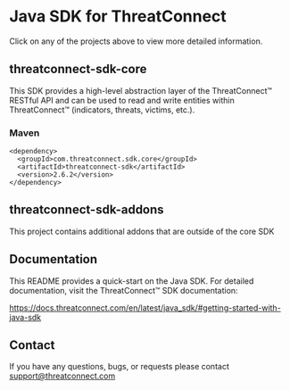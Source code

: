 # Java SDK for ThreatConnect
Click on any of the projects above to view more detailed information.

## threatconnect-sdk-core
This SDK provides a high-level abstraction layer of the ThreatConnect&trade; RESTful API and can be used to read and write entities within ThreatConnect&trade; (indicators, threats, victims, etc.).

### Maven
```
<dependency>
  <groupId>com.threatconnect.sdk.core</groupId>
  <artifactId>threatconnect-sdk</artifactId>
  <version>2.6.2</version>
</dependency>
```

## threatconnect-sdk-addons
This project contains additional addons that are outside of the core SDK

## Documentation
This README provides a quick-start on the Java SDK. For detailed documentation, visit the ThreatConnect&trade; SDK documentation:

https://docs.threatconnect.com/en/latest/java_sdk/#getting-started-with-java-sdk

## Contact

If you have any questions, bugs, or requests please contact support@threatconnect.com

